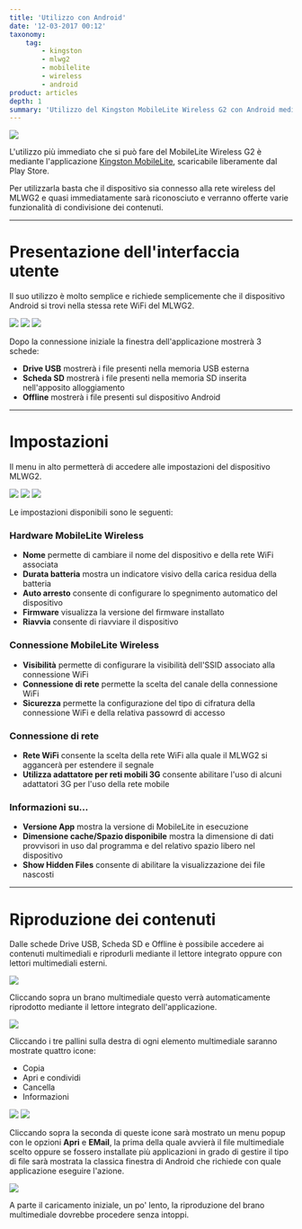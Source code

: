 ```yaml
---
title: 'Utilizzo con Android'
date: '12-03-2017 00:12'
taxonomy:
    tag:
        - kingston
        - mlwg2
        - mobilelite
        - wireless
        - android
product: articles
depth: 1
summary: 'Utilizzo del Kingston MobileLite Wireless G2 con Android mediante l''app MobileLite'
---
```


![](mobilelite-app.png?lightbox&resize=216,384&classes=center)

L'utilizzo più immediato che si può fare del MobileLite Wireless G2 è mediante l'applicazione [Kingston MobileLite][MobileLite App], scaricabile liberamente dal Play Store.

Per utilizzarla basta che il dispositivo sia connesso alla rete wireless del MLWG2 e quasi immediatamente sarà riconosciuto e verranno offerte varie funzionalità di condivisione dei contenuti.

----
# Presentazione dell'interfaccia utente
Il suo utilizzo è molto semplice e richiede semplicemente che il dispositivo Android si trovi nella stessa rete WiFi del MLWG2.

![](mobilelite-app-01.png?lightbox&resize=216,384)
![](mobilelite-app-02.png?lightbox&resize=216,384)
![](mobilelite-app-03.png?lightbox&resize=216,384)

Dopo la connessione iniziale la finestra dell'applicazione mostrerà 3 schede:
* **Drive USB** mostrerà i file presenti nella memoria USB esterna
* **Scheda SD** mostrerà i file presenti nella memoria SD inserita nell'apposito alloggiamento
* **Offline** mostrerà i file presenti sul dispositivo Android

----
# Impostazioni
Il menu in alto permetterà di accedere alle impostazioni del dispositivo MLWG2.

![](mobilelite-app-05.png?lightbox&resize=216,384)
![](mobilelite-app-06.png?lightbox&resize=216,384)
![](mobilelite-app-07.png?lightbox&resize=216,384)

Le impostazioni disponibili sono le seguenti:

### Hardware MobileLite Wireless
* **Nome** permette di cambiare il nome del dispositivo e della rete WiFi associata
* **Durata batteria** mostra un indicatore visivo della carica residua della batteria
* **Auto arresto** consente di configurare lo spegnimento automatico del dispositivo
* **Firmware** visualizza la versione del firmware installato
* **Riavvia** consente di riavviare il dispositivo

### Connessione MobileLite Wireless
* **Visibilità** permette di configurare la visibilità dell'SSID associato alla connessione WiFi
* **Connessione di rete** permette la scelta del canale della connessione WiFi
* **Sicurezza** permette la configurazione del tipo di cifratura della connessione WiFi e della relativa passowrd di accesso

### Connessione di rete
* **Rete WiFi** consente la scelta della rete WiFi alla quale il MLWG2 si aggancerà per estendere il segnale
* **Utilizza adattatore per reti mobili 3G** consente abilitare l'uso di alcuni adattatori 3G per l'uso della rete mobile

### Informazioni su...
* **Versione App** mostra la versione di MobileLite in esecuzione
* **Dimensione cache/Spazio disponibile** mostra la dimensione di dati provvisori in uso dal programma e del relativo spazio libero nel dispositivo
* **Show Hidden Files** consente di abilitare la visualizzazione dei file nascosti

----
# Riproduzione dei contenuti
Dalle schede Drive USB, Scheda SD e Offline è possibile accedere ai contenuti multimediali e riprodurli mediante il lettore integrato oppure con lettori multimediali esterni.

![](mobilelite-app-08.png?lightbox&resize=216,384)

Cliccando sopra un brano multimediale questo verrà automaticamente riprodotto mediante il lettore integrato dell'applicazione.

![](mobilelite-app-09.png?lightbox&resize=216,384)

Cliccando i tre pallini sulla destra di ogni elemento multimediale saranno mostrate quattro icone:

* Copia
* Apri e condividi
* Cancella
* Informazioni

![](mobilelite-app-10.png?lightbox&resize=216,384)
![](mobilelite-app-11.png?lightbox&resize=216,384)

Cliccando sopra la seconda di queste icone sarà mostrato un menu popup con le opzioni **Apri** e **EMail**, la prima della quale avvierà il file multimediale scelto oppure se fossero installate più applicazioni in grado di gestire il tipo di file sarà mostrata la classica finestra di Android che richiede con quale applicazione eseguire l'azione.

![](mobilelite-app-12.png?lightbox&resize=384,216)

A parte il caricamento iniziale, un po' lento, la riproduzione del brano multimediale dovrebbe procedere senza intoppi.

[MobileLite App]: https://play.google.com/store/apps/details?id=com.kingston.mobilelite&hl=it